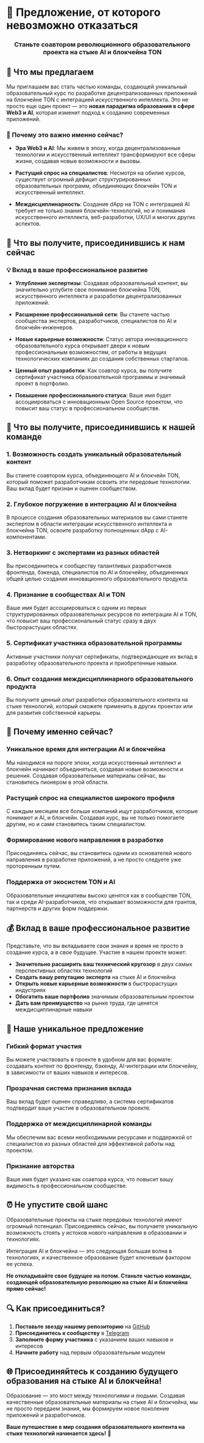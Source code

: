 # 🚀 Предложение, от которого невозможно отказаться

<div align="center">
  <h3>Станьте соавтором революционного образовательного проекта на стыке AI и блокчейна TON</h3>
</div>

## 💎 Что мы предлагаем

Мы приглашаем вас стать частью команды, создающей уникальный образовательный курс по разработке децентрализованных приложений на блокчейне TON с интеграцией искусственного интеллекта. Это не просто еще один проект — это **новая парадигма образования в сфере Web3 и AI**, которая изменит подход к созданию современных приложений.

### 🌟 Почему это важно именно сейчас?

- **Эра Web3 и AI**: Мы живем в эпоху, когда децентрализованные технологии и искусственный интеллект трансформируют все сферы жизни, создавая новые возможности и вызовы.

- **Растущий спрос на специалистов**: Несмотря на обилие курсов, существует огромный дефицит структурированных образовательных программ, объединяющих блокчейн TON и искусственный интеллект.

- **Междисциплинарность**: Создание dApp на TON с интеграцией AI требует не только знания блокчейн-технологий, но и понимания искусственного интеллекта, веб-разработки, UX/UI и многих других аспектов.

## 🚀 Что вы получите, присоединившись к нам сейчас

### 💡 Вклад в ваше профессиональное развитие

- **Углубление экспертизы**: Создавая образовательный контент, вы значительно углубите свое понимание блокчейна TON, искусственного интеллекта и разработки децентрализованных приложений.

- **Расширение профессиональной сети**: Вы станете частью сообщества экспертов, разработчиков, специалистов по AI и блокчейн-инженеров.

- **Новые карьерные возможности**: Статус автора инновационного образовательного курса открывает двери к новым профессиональным возможностям, от работы в ведущих технологических компаниях до создания собственных стартапов.

- **Ценный опыт разработки**: Как соавтор курса, вы получите сертификат участника образовательной программы и значимый проект в портфолио.

- **Повышение профессионального статуса**: Ваше имя будет ассоциироваться с инновационным Open Source проектом, что повысит ваш статус в профессиональном сообществе.

## 💎 Что вы получите, присоединившись к нашей команде

### 1. Возможность создать уникальный образовательный контент
Вы станете соавтором курса, объединяющего AI и блокчейн TON, который поможет разработчикам освоить эти передовые технологии. Ваш вклад будет признан и оценен сообществом.

### 2. Глубокое погружение в интеграцию AI и блокчейна
В процессе создания образовательных материалов вы сами станете экспертом в области интеграции искусственного интеллекта и блокчейна TON, освоите разработку полноценных dApp с AI-компонентами.

### 3. Нетворкинг с экспертами из разных областей
Вы присоединитесь к сообществу талантливых разработчиков фронтенда, бэкенда, специалистов по AI и блокчейну, объединенных общей целью создания инновационного образовательного продукта.

### 4. Признание в сообществах AI и TON
Ваше имя будет ассоциироваться с одним из первых структурированных образовательных ресурсов по интеграции AI и TON, что повысит ваш профессиональный статус сразу в двух быстрорастущих областях.

### 5. Сертификат участника образовательной программы
Активные участники получат сертификаты, подтверждающие их вклад в разработку образовательного проекта и приобретенные навыки.

### 6. Опыт создания междисциплинарного образовательного продукта
Вы получите ценный опыт разработки образовательного контента на стыке технологий, который сможете применить в других проектах или для развития собственной карьеры.

## 🌟 Почему именно сейчас?

### Уникальное время для интеграции AI и блокчейна
Мы находимся на пороге эпохи, когда искусственный интеллект и блокчейн начинают объединяться, создавая новые возможности и решения. Создавая образовательные материалы сейчас, вы становитесь пионером в этой области.

### Растущий спрос на специалистов широкого профиля
С каждым месяцем все больше компаний ищут разработчиков, которые понимают и AI, и блокчейн. Создавая курс, вы не только помогаете другим, но и сами становитесь таким специалистом.

### Формирование нового направления в разработке
Присоединяясь сейчас, вы становитесь одним из основателей нового направления в разработке приложений, а не просто следуете уже проторенным путем.

### Поддержка от экосистем TON и AI
Образовательные инициативы высоко ценятся как в сообществе TON, так и среди AI-разработчиков, что открывает возможности для грантов, партнерств и других форм поддержки.

## 💰 Вклад в ваше профессиональное развитие

Представьте, что вы вкладываете свои знания и время не просто в создание курса, а в свое будущее. Участие в нашем проекте может:

- **Значительно расширить ваш технический кругозор** в двух самых перспективных областях технологий
- **Создать вашу репутацию эксперта** на стыке AI и блокчейна
- **Открыть новые карьерные возможности** в быстрорастущих индустриях
- **Обогатить ваше портфолио** значимым образовательным проектом
- **Дать вам преимущество** на рынке труда, где ценятся междисциплинарные навыки

## 🤝 Наше уникальное предложение

### Гибкий формат участия
Вы можете участвовать в проекте в удобном для вас формате: создавать контент по фронтенду, бэкенду, AI-интеграции или блокчейну, в зависимости от ваших навыков и интересов.

### Прозрачная система признания вклада
Ваш вклад будет оценен справедливо, а система сертификатов подтвердит ваше участие в образовательном проекте.

### Поддержка от междисциплинарной команды
Мы обеспечим вас всеми необходимыми ресурсами и поддержкой от специалистов из разных областей для эффективной работы над проектом.

### Признание авторства
Ваше имя будет указано как соавтора курса, что повысит вашу видимость в профессиональном сообществе.

## ⏰ Не упустите свой шанс

Образовательные проекты на стыке передовых технологий имеют огромный потенциал. Присоединяясь сейчас, вы получаете уникальную возможность стоять у истоков нового направления в образовании и технологиях.

Интеграция AI и блокчейна — это следующая большая волна в технологиях, и качественное образование будет ключевым фактором ее успеха.

**Не откладывайте свое будущее на потом. Станьте частью команды, создающей образовательную революцию на стыке AI и блокчейна прямо сейчас!**

## 🔍 Как присоединиться?

1. **Поставьте звезду нашему репозиторию** на [GitHub](https://github.com/LNDMN/AI_CRYPTO_STARTUP)
2. **Присоединитесь к сообществу** в [Telegram](https://t.me/AI_CRYPTO_STARTUP)
3. **Заполните форму участника** с указанием ваших навыков и интересов
4. **Начните работу** над первым образовательным модулем

## 🌐 Присоединяйтесь к созданию будущего образования на стыке AI и блокчейна!

Образование — это мост между технологиями и людьми. Создавая качественные образовательные материалы на стыке AI и блокчейна, мы не просто передаем знания, мы формируем новое поколение приложений и разработчиков.

**Ваше путешествие в мир создания образовательного контента на стыке технологий начинается здесь!** 🚀 